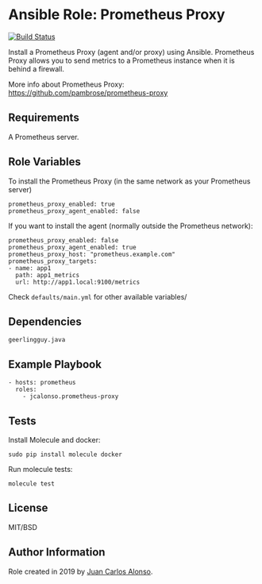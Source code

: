 # Ansible Role: Prometheus Proxy 

[![Build Status](https://travis-ci.org/jcalonso/ansible-role-prometheus-proxy.svg?branch=master)](https://travis-ci.org/jcalonso/ansible-role-prometheus-proxy)

Install a Prometheus Proxy (agent and/or proxy) using Ansible.
Prometheus Proxy allows you to send metrics to a Prometheus instance when it is behind a firewall.

More info about Prometheus Proxy: https://github.com/pambrose/prometheus-proxy

## Requirements

A Prometheus server.

## Role Variables

To install the Prometheus Proxy (in the same network as your Prometheus server)
```
prometheus_proxy_enabled: true
prometheus_proxy_agent_enabled: false
```

If you want to install the agent (normally outside the Prometheus network):
```
prometheus_proxy_enabled: false
prometheus_proxy_agent_enabled: true
prometheus_proxy_host: "prometheus.example.com"
prometheus_proxy_targets:
- name: app1
  path: app1_metrics
  url: http://app1.local:9100/metrics
```

Check `defaults/main.yml` for other available variables/

## Dependencies

```
geerlingguy.java
```

## Example Playbook

```
- hosts: prometheus
  roles:
    - jcalonso.prometheus-proxy
```

## Tests

Install Molecule and docker:
```
sudo pip install molecule docker
```

Run molecule tests:

```
molecule test
```

## License

MIT/BSD

## Author Information

Role created in 2019 by [Juan Carlos Alonso](https://jcalonso.com).
